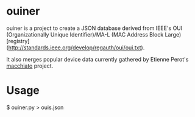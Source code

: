 # ouiner
ouiner is a project to create a JSON database derived from IEEE's OUI                   
(Organizationally Unique Identifier)/MA-L (MAC Address Block Large) [registry]  
(http://standards.ieee.org/develop/regauth/oui/oui.txt).                           
                                                                                  
It also merges popular device data currently gathered by Etienne Perot's             
[macchiato](https://github.com/EtiennePerot/macchiato) project.

# Usage
$ ouiner.py > ouis.json
